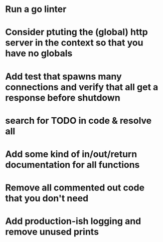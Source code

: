 # Run a go linter
# Consider ptuting the (global) http server in the context so that you have no globals
# Add test that spawns many connections and verify that all get a response before shutdown
# search for TODO in code & resolve all
# Add some kind of in/out/return documentation for all functions
# Remove all commented out code that you don't need
# Add production-ish logging and remove unused prints
